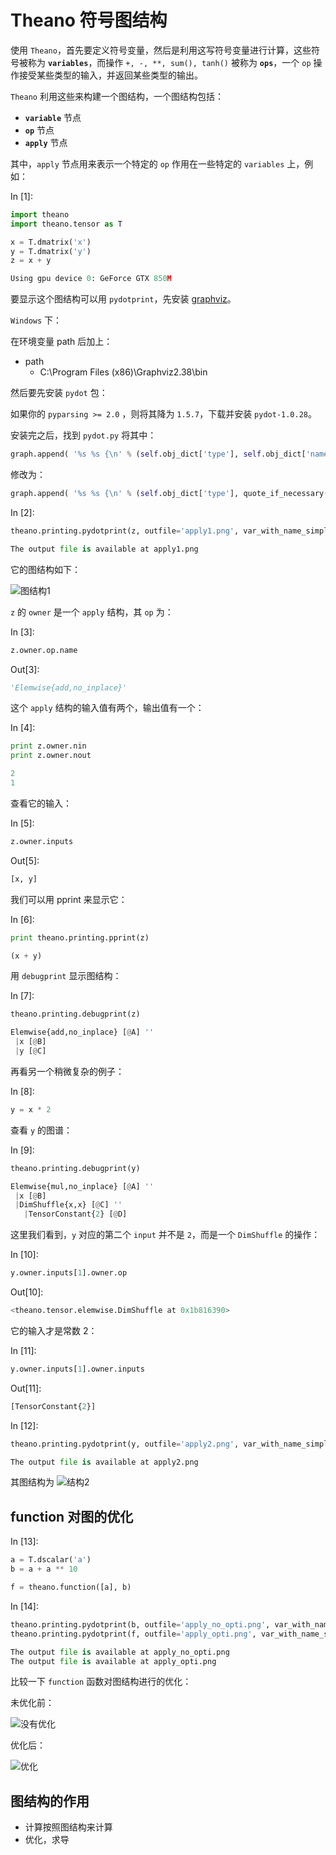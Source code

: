 # Theano 符号图结构

使用 `Theano`，首先要定义符号变量，然后是利用这写符号变量进行计算，这些符号被称为 **`variables`**，而操作 `+, -, **, sum(), tanh()` 被称为 **`ops`**，一个 `op` 操作接受某些类型的输入，并返回某些类型的输出。

`Theano` 利用这些来构建一个图结构，一个图结构包括：

*   **`variable`** 节点
*   **`op`** 节点
*   **`apply`** 节点

其中，`apply` 节点用来表示一个特定的 `op` 作用在一些特定的 `variables` 上，例如：

In [1]:

```py
import theano
import theano.tensor as T

x = T.dmatrix('x')
y = T.dmatrix('y')
z = x + y

```

```py
Using gpu device 0: GeForce GTX 850M

```

要显示这个图结构可以用 `pydotprint`，先安装 [graphviz](http://www.graphviz.org)。

`Windows` 下：

在环境变量 path 后加上：

*   path
    *   C:\Program Files (x86)\Graphviz2.38\bin

然后要先安装 `pydot` 包：

如果你的 `pyparsing >= 2.0` ，则将其降为 `1.5.7`，下载并安装 `pydot-1.0.28`。

安装完之后，找到 `pydot.py` 将其中：

```py
graph.append( '%s %s {\n' % (self.obj_dict['type'], self.obj_dict['name']) ) 
```

修改为：

```py
graph.append( '%s %s {\n' % (self.obj_dict['type'], quote_if_necessary(self.obj_dict['name'])) )
```

In [2]:

```py
theano.printing.pydotprint(z, outfile='apply1.png', var_with_name_simple=True)

```

```py
The output file is available at apply1.png

```

它的图结构如下：

![图结构1](apply1.png)

`z` 的 `owner` 是一个 `apply` 结构，其 `op` 为：

In [3]:

```py
z.owner.op.name

```

Out[3]:

```py
'Elemwise{add,no_inplace}'
```

这个 `apply` 结构的输入值有两个，输出值有一个：

In [4]:

```py
print z.owner.nin
print z.owner.nout

```

```py
2
1

```

查看它的输入：

In [5]:

```py
z.owner.inputs

```

Out[5]:

```py
[x, y]
```

我们可以用 pprint 来显示它：

In [6]:

```py
print theano.printing.pprint(z)

```

```py
(x + y)

```

用 `debugprint` 显示图结构：

In [7]:

```py
theano.printing.debugprint(z)

```

```py
Elemwise{add,no_inplace} [@A] ''   
 |x [@B]
 |y [@C]

```

再看另一个稍微复杂的例子：

In [8]:

```py
y = x * 2

```

查看 `y` 的图谱：

In [9]:

```py
theano.printing.debugprint(y)

```

```py
Elemwise{mul,no_inplace} [@A] ''   
 |x [@B]
 |DimShuffle{x,x} [@C] ''   
   |TensorConstant{2} [@D]

```

这里我们看到，`y` 对应的第二个 `input` 并不是 `2`，而是一个 `DimShuffle` 的操作：

In [10]:

```py
y.owner.inputs[1].owner.op

```

Out[10]:

```py
<theano.tensor.elemwise.DimShuffle at 0x1b816390>
```

它的输入才是常数 2：

In [11]:

```py
y.owner.inputs[1].owner.inputs

```

Out[11]:

```py
[TensorConstant{2}]
```

In [12]:

```py
theano.printing.pydotprint(y, outfile='apply2.png', var_with_name_simple=True)

```

```py
The output file is available at apply2.png

```

其图结构为 ![结构2](apply2.png)

## function 对图的优化

In [13]:

```py
a = T.dscalar('a')
b = a + a ** 10

f = theano.function([a], b)

```

In [14]:

```py
theano.printing.pydotprint(b, outfile='apply_no_opti.png', var_with_name_simple=True)
theano.printing.pydotprint(f, outfile='apply_opti.png', var_with_name_simple=True)

```

```py
The output file is available at apply_no_opti.png
The output file is available at apply_opti.png

```

比较一下 `function` 函数对图结构进行的优化：

未优化前：

![没有优化](apply_no_opti.png)

优化后：

![优化](apply_opti.png)

## 图结构的作用

*   计算按照图结构来计算
*   优化，求导